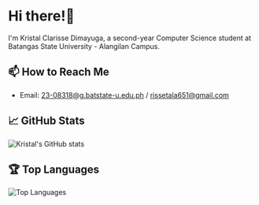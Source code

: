 # Hi there!👋

I'm Kristal Clarisse Dimayuga, a second-year Computer Science student at Batangas State University - Alangilan Campus.

## 📫 How to Reach Me
- Email: 23-08318@g.batstate-u.edu.ph / rissetala651@gmail.com

<!--## 🔧 Technologies & Tools
![Python](https://img.shields.io/badge/-Python-3776AB?logo=python&logoColor=white&style=for-the-badge)
![Java](https://img.shields.io/badge/-Java-007396?logo=java&logoColor=white&style=for-the-badge)
![JavaScript](https://img.shields.io/badge/-JavaScript-F7DF1E?logo=javascript&logoColor=white&style=for-the-badge)
![HTML](https://img.shields.io/badge/-HTML-E34F26?logo=html5&logoColor=white&style=for-the-badge)
![CSS](https://img.shields.io/badge/-CSS-1572B6?logo=css3&logoColor=white&style=for-the-badge)-->

## 📈 GitHub Stats
![Kristal's GitHub stats](https://github-readme-stats.vercel.app/api?username=kristaldimayuga&show_icons=true&theme=radical)

## 🏆 Top Languages
![Top Languages](https://github-readme-stats.vercel.app/api/top-langs/?username=kristaldimayuga&layout=compact&theme=radical)



<!--## 💖 Fun Facts
- I love coding challenges and hackathons.
- When I'm not coding, I enjoy reading books and playing video games.
- I'm a huge fan of anime and manga!
## 🌱 What I'm Currently Learning
- Data Structures and Algorithms
- Web Development with React and Node.js
- Mobile App Development with Flutter
## 💬 Let's Connect!
- [LinkedIn](https://www.linkedin.com/in/YOUR_LINKEDIN)
- [Twitter](https://twitter.com/YOUR_TWITTER)-->
